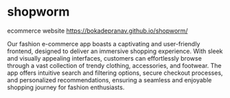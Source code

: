 # shopworm
ecommerce website
https://bokadepranav.github.io/shopworm/

Our fashion e-commerce app boasts a captivating and user-friendly frontend, designed to deliver an immersive shopping experience. With sleek and visually appealing interfaces, customers can effortlessly browse through a vast collection of trendy clothing, accessories, and footwear. The app offers intuitive search and filtering options, secure checkout processes, and personalized recommendations, ensuring a seamless and enjoyable shopping journey for fashion enthusiasts.

